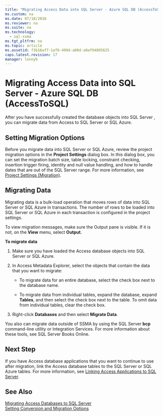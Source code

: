 ```yaml
---
title: "Migrating Access Data into SQL Server - Azure SQL DB (AccessToSQL)"
ms.custom: na
ms.date: 07/18/2016
ms.reviewer: na
ms.suite: na
ms.technology: 
  - sql-ssma
ms.tgt_pltfrm: na
ms.topic: article
ms.assetid: f3b18af7-1af0-499d-a00d-a0af94895625
caps.latest.revision: 17
manager: lonnyb
---
```

# Migrating Access Data into SQL Server - Azure SQL DB (AccessToSQL)
After you have successfully created the database objects into  SQL Server , you can migrate data from Access to  SQL Server  or SQL Azure.  
  
## Setting Migration Options  
Before you migrate data into  SQL Server  or SQL Azure, review the project migration options in the **Project Settings** dialog box. In this dialog box, you can set the migration batch size, table locking, constraint checking, insertion trigger firing, identity and null value handling, and how to handle dates that are out of the  SQL Server  range. For more information, see [Project Settings (Migration)](assetId:///4caebc9c-8680-4b99-a8fa-89c43161c95d).  
  
## Migrating Data  
Migrating data is a bulk-load operation that moves rows of data into  SQL Server  or SQL Azure in transactions. The number of rows to be loaded into  SQL Server  or SQL Azure in each transaction is configured in the project settings.  
  
To view migration messages, make sure the Output pane is visible. If it is not, on the **View** menu, select **Output**.  
  
**To migrate data**  
  
1.  Make sure you have loaded the Access database objects into  SQL Server  or SQL Azure.  
  
2.  In Access Metadata Explorer, select the objects that contain the data that you want to migrate:  
  
    -   To migrate data for an entire database, select the check box next to the database name.  
  
    -   To migrate data from individual tables, expand the database, expand **Tables**, and then select the check box next to the table. To omit data from individual tables, clear the check box.  
  
3.  Right-click **Databases** and then select **Migrate Data**.  
  
You also can migrate data outside of SSMA by using the  SQL Server  **bcp** command-line utility or Integration Services. For more information about these tools, see  SQL Server  Books Online.  
  
## Next Step  
If you have Access database applications that you want to continue to use after migration, link the Access database tables to the  SQL Server  or SQL Azure tables. For more information, see [Linking Access Applications to SQL Server](assetId:///82374ad2-7737-4164-a489-13261ba393d4).  
  
## See Also  
[Migrating Access Databases to SQL Server](assetId:///76a3abcf-2998-4712-9490-fe8d872c89ca)  
[Setting Conversion and Migration Options](assetId:///0a7304df-2f35-4453-96ef-7ac83dea1167)  
  
